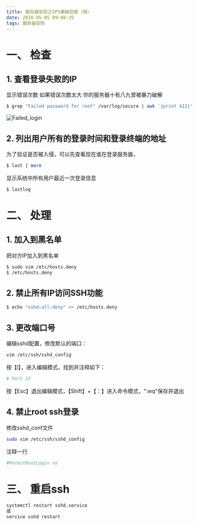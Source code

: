 ```yaml
---
title: 服务器安防之VPS爆破防御（简）
date: 2018-05-05 09:48:35
tags: 服务器安防
---
```


# 一、 检查

## 1. 查看登录失败的IP 

显示错误次数 如果错误次数太大 你的服务器十有八九曾被暴力破解

```bash
$ grep "Failed password for root" /var/log/secure | awk '{print $11}' | sort | uniq -c | sort -nr | more
```

<!-- more -->

![Failed_login](Failed_login.png)

## 2. 列出用户所有的登录时间和登录终端的地址

为了验证是否被入侵，可以先查看现在谁在登录服务器，

```bash
$ last | more
```

显示系统中所有用户最近一次登录信息

```bash
$ lastlog
```

# 二、 处理

## 1. 加入到黑名单

把对方IP加入到黑名单

```bash
$ sudo vim /etc/hosts.deny
$ /etc/hosts.deny
```

## 2. 禁止所有IP访问SSH功能

```bash
$ echo "sshd:all:deny" >> /etc/hosts.deny
```

## 3. 更改端口号

编辑sshd配置，修改默认的端口：

```bash
vim /etc/ssh/sshd_config
```

按【i】，进入编辑模式，找到并注释如下：

```bash
# Port 22
```

按【Esc】退出编辑模式，【Shift】+【：】进入命令模式，":wq"保存并退出


## 4. 禁止root ssh登录

修改sshd_conf文件

```bash
sudo vim /etc/ssh/sshd_config
```

注释一行

```bash
#PermitRootLogin no
```

# 三、 重启ssh

```bash
systemctl restart sshd.service
或
service sshd restart
```

<!--  
	或尝试
	```bash
	/etc/init.d/ssh restart 
	/etc/init.d/sshd reload
	/etc/init.d/sshd restart 
	```
-->

